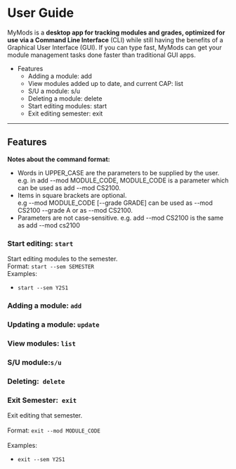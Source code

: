 # User Guide

MyMods is a **desktop app for tracking modules and grades, optimized for use via a Command Line Interface** (CLI) while still having the benefits of a Graphical User Interface (GUI). If you can type fast, MyMods can get your module management tasks done faster than traditional GUI apps.



*   Features
    *   Adding a module: add
    *   View modules added up to date, and current CAP: list
    *   S/U a module: s/u
    *   Deleting a module: delete
    *   Start editing modules: start
    *   Exit editing semester: exit



---


## Features

**Notes about the command format:**

*   Words in UPPER_CASE are the parameters to be supplied by the user. \
e.g. in add --mod MODULE_CODE, MODULE_CODE is a parameter which can be used as add --mod CS2100.
*   Items in square brackets are optional. \
e.g --mod MODULE_CODE [--grade GRADE] can be used as --mod CS2100 --grade A or as --mod CS2100.
*   Parameters are not case-sensitive. e.g. add --mod CS2100 is the same as add --mod cs2100

### Start editing: `start` 
Start editing modules to the semester. 
\
Format: `start --sem SEMESTER`
\
Examples:
*   `start --sem Y2S1`

### Adding a module: `add` 



### Updating a module: `update` 



### View modules: `list` 



### S/U module:` s/u `


### Deleting:` delete` 


### Exit Semester:` exit` 
Exit editing that semester. \
 \
Format: `exit --mod MODULE_CODE` \
 \
Examples:
*   `exit --sem Y2S1`